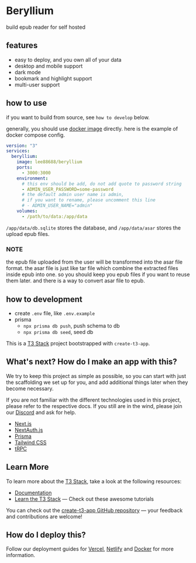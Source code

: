 # Beryllium

build epub reader for self hosted

## features

- easy to deploy, and you own all of your data
- desktop and mobile support
- dark mode
- bookmark and highlight support
- multi-user support

## how to use

if you want to build from source, see `how to develop` below.

generally, you should use [docker image](https://hub.docker.com/r/lee88688/beryllium) directly. here is the example of docker compose config.

```yaml
version: "3"
services:
  beryllium:
    image: lee88688/beryllium
    ports:
      - 3000:3000
    environment:
      # this env should be add, do not add quote to password string
      - ADMIN_USER_PASSWORD=some-password
      # the default admin user name is admin,
      # if you want to rename, please uncomment this line
      # - ADMIN_USER_NAME="admin"
    volumes:
      - /path/to/data:/app/data
```

`/app/data/db.sqlite` stores the database, and `/app/data/asar` stores the upload epub files.

### NOTE

the epub file uploaded from the user will be transformed into the asar file format. the asar file is just like tar file which combine the extracted files inside epub into one. so you should keep you epub files if you want to reuse them later. and there is a way to convert asar file to epub.

## how to development

- create `.env` file, like `.env.example`
- prisma
  - `npx prisma db push`, push schema to db
  - `npx prisma db seed`, seed db

This is a [T3 Stack](https://create.t3.gg/) project bootstrapped with `create-t3-app`.

## What's next? How do I make an app with this?

We try to keep this project as simple as possible, so you can start with just the scaffolding we set up for you, and add additional things later when they become necessary.

If you are not familiar with the different technologies used in this project, please refer to the respective docs. If you still are in the wind, please join our [Discord](https://t3.gg/discord) and ask for help.

- [Next.js](https://nextjs.org)
- [NextAuth.js](https://next-auth.js.org)
- [Prisma](https://prisma.io)
- [Tailwind CSS](https://tailwindcss.com)
- [tRPC](https://trpc.io)

## Learn More

To learn more about the [T3 Stack](https://create.t3.gg/), take a look at the following resources:

- [Documentation](https://create.t3.gg/)
- [Learn the T3 Stack](https://create.t3.gg/en/faq#what-learning-resources-are-currently-available) — Check out these awesome tutorials

You can check out the [create-t3-app GitHub repository](https://github.com/t3-oss/create-t3-app) — your feedback and contributions are welcome!

## How do I deploy this?

Follow our deployment guides for [Vercel](https://create.t3.gg/en/deployment/vercel), [Netlify](https://create.t3.gg/en/deployment/netlify) and [Docker](https://create.t3.gg/en/deployment/docker) for more information.
